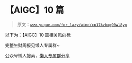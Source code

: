 # 【AIGC】10 篇

> 原文：[`www.yuque.com/for_lazy/wind/cp17kzbxg90wl8yp`](https://www.yuque.com/for_lazy/wind/cp17kzbxg90wl8yp)

以下为：【AIGC】10 篇相关风向标

完整生财周报见懒人专属群~

公众号懒人搜索，[懒人专属群分享](https://lazybook.fun/#/blog/group)
